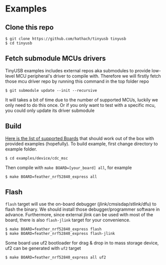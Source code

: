 # Examples

## Clone this repo

```
$ git clone https://github.com/hathach/tinyusb tinyusb
$ cd tinyusb
```

## Fetch submodule MCUs drivers

TinyUSB examples includes external repos aka submodules to provide low-level MCU peripheral's driver to compile with. Therefore we will firstly fetch those mcu driver repo by running this command in the top folder repo

```
$ git submodule update --init --recursive
```

It will takes a bit of time due to the number of supported MCUs, luckily we only need to do this once. Or if you only want to test with a specific mcu, you could only update its driver submodule 

## Build

[Here is the list of supported Boards](docs/boards.md) that should work out of the box with provided examples (hopefully).
To build example, first change directory to example folder. 

```
$ cd examples/device/cdc_msc
```

Then compile with `make BOARD=[your_board] all`, for example

```
$ make BOARD=feather_nrf52840_express all
```

## Flash

`flash` target will use the on-board debugger (jlink/cmsisdap/stlink/dfu) to flash the binary. We should install those debugger/programmer software in advance. Furthermore, since external jlink can be used with most of the board, there is also `flash-jlink` target for your convenience.

```
$ make BOARD=feather_nrf52840_express flash
$ make BOARD=feather_nrf52840_express flash-jlink
```

Some board use uf2 bootloader for drag & drop in to mass storage device, uf2 can be generated with `uf2` target

```
$ make BOARD=feather_nrf52840_express all uf2
```

